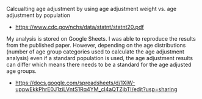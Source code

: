 
Calcualting age adjustment by using age adjustment weight vs. age adjustment by population
* https://www.cdc.gov/nchs/data/statnt/statnt20.pdf

My analysis is stored on Google Sheets. I was able to reproduce the results from the published paper. However, depending on the age distributions (number of age group categories used to calculate the age adjustment analysis) even if a standard population is used, the age adjustment results can differ which means there needs to be a standard for the age adjusted age groups. 
* https://docs.google.com/spreadsheets/d/1XiW-uppwEkkPhrE0J1ziLVntS1Rq4YM_cl4aQTZjbTI/edit?usp=sharing
